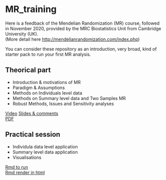 # MR_training

Here is a feedback of the Mendelian Randomization (MR) course, followed in November 2020, provided by the MRC Biostatistics Unit from Cambridge University (UK).  
(More detail here http://mendelianrandomization.com/index.php)  

You can consider these repository as an introduction, very broad, kind of starter pack to run your first MR analysis.

## Theorical part 

- Introduction & motivations of MR
- Paradigm & Assumptions
- Methods on Individuals level data
- Methods on Summary level data and Two Samples MR
- Robust Methods, Issues and Sensitivity analyses

[Video](https://www.canal-u.tv/chaines/ris/introduction-a-la-randomisation-mendelienne)
[Slides & comments](https://github.com/mboissel/MR_training/blob/main/MendelianRandomization_MB_2023.pptx)  
[PDF](https://github.com/mboissel/MR_training/blob/main/MendelianRandomization_MB_2023.pdf)

## Practical session

- Individula data level application
- Summary level data application
- Visualisations

[Rmd to run](https://github.com/mboissel/MR_training/blob/main/MR_Practical_Session_MB_2023.Rmd)  
[Rmd render in html](https://github.com/mboissel/MR_training/blob/main/MR_Practical_Session_MB_2023.html)

